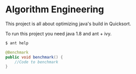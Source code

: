 # Algorithm Engineering

This project is all about optimizing java's build in Quicksort.

To run this project you need java 1.8 and ant + ivy.


```bash
$ ant help
```

```Java
@Benchmark
public void benchmark() {
    //Code to benchmark
}
```
